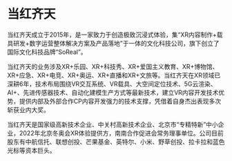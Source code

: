 # 

# 当红齐天

当红齐天成立于2015年，是一家致力于创造极致沉浸式体验，集“XR内容制作+载具研发+数字运营整体解决方案及产品落地”于一体的文化科技公司，旗下创立了国际文化科技品牌“SoReal”。

当红齐天的业务涉及XR+乐园、XR+科技秀、XR+爱国主义教育、XR+博物馆、XR+应急、XR+电竞、XR+奥运、XR+直播和XR+文旅等。当红齐天在XR领域已深耕6年，技术布局围绕VR交互系统、VR载具、大空间定位技术、5G云渲染、AI+、先进传感器技术、自动化建模生产方式等最新技术，建立VR内容开发技术优势，提供内部及外部合作CP内容开发强力的技术支撑，凭借着自身杰出表现多次斩获业内大奖。

当红齐天是国家级高新技术企业、中关村高新技术企业、北京市“专精特新”中小企业，2022年北京冬奥会XR体验提供方，南南合作促进会常务理事单位。公司目前股东有中航信托、联想创投、芒果基金、英特尔、小米、野草创投、拉卡拉和蓝色光标等资本巨头。

